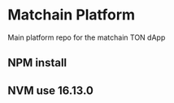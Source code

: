 # Matchain Platform

Main platform repo for the matchain TON dApp

## NPM install

## NVM use 16.13.0
